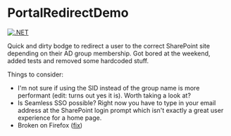 # PortalRedirectDemo
[![.NET](https://github.com/queueslikely/PortalRedirectDemo/actions/workflows/dotnet.yml/badge.svg)](https://github.com/queueslikely/PortalRedirectDemo/actions/workflows/dotnet.yml)

Quick and dirty bodge to redirect a user to the correct SharePoint site depending on their AD group membership. Got bored at the weekend, added tests and removed some hardcoded stuff.

Things to consider:
- I'm not sure if using the SID instead of the group name is more performant (edit: turns out yes it is). Worth taking a look at?
- Is Seamless SSO possible? Right now you have to type in your email address at the SharePoint login prompt which isn't exactly a great user experience for a home page.
- Broken on Firefox ([fix](https://docs.netscaler.com/en-us/citrix-adc/current-release/aaa-tm/configuring-commonly-used-protocols/citrix-adc-aaa-with-kerberos-ntlm/kerberos-config-on-client.html))
